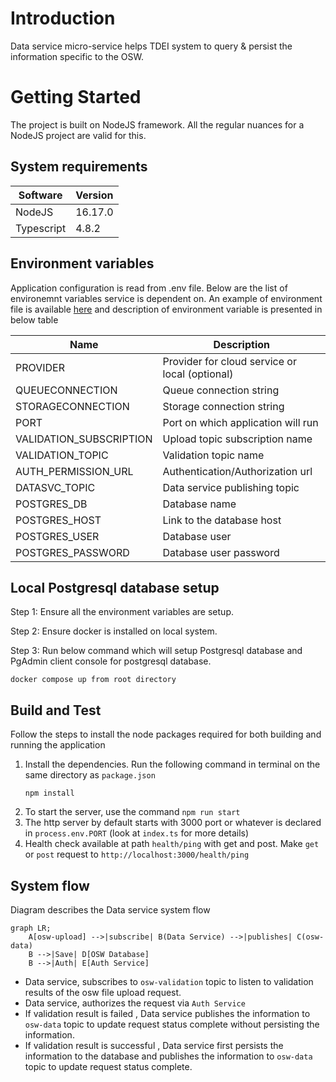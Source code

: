 # Introduction 
Data service micro-service helps TDEI system to query & persist the information specific to the OSW.

# Getting Started
The project is built on NodeJS framework. All the regular nuances for a NodeJS project are valid for this.

## System requirements
| Software | Version|
|----|---|
| NodeJS | 16.17.0|
| Typescript | 4.8.2 |

## Environment variables

Application configuration is read from .env file. Below are the list of environemnt variables service is dependent on. An example of environment file is available [here](./env.example) and description of environment variable is presented in below table

|Name| Description |
|--|--|
| PROVIDER | Provider for cloud service or local (optional)|
|QUEUECONNECTION | Queue connection string |
|STORAGECONNECTION | Storage connection string|
|PORT |Port on which application will run|
|VALIDATION_SUBSCRIPTION | Upload topic subscription name|
|VALIDATION_TOPIC | Validation topic name|
|AUTH_PERMISSION_URL | Authentication/Authorization url|
|DATASVC_TOPIC | Data service publishing topic|
|POSTGRES_DB | Database name|
|POSTGRES_HOST| Link to the database host |
|POSTGRES_USER| Database user |
|POSTGRES_PASSWORD| Database user password|

## Local Postgresql database setup

Step 1: Ensure all the environment variables are setup.

Step 2: Ensure docker is installed on local system. 

Step 3: Run below command which will setup Postgresql database and PgAdmin client console for postgresql database.

```docker compose up from root directory```

## Build and Test

Follow the steps to install the node packages required for both building and running the application

1. Install the dependencies. Run the following command in terminal on the same directory as `package.json`
    ```shell
    npm install
    ```
2. To start the server, use the command `npm run start`
3. The http server by default starts with 3000 port or whatever is declared in `process.env.PORT` (look at `index.ts` for more details)
4. Health check available at path `health/ping` with get and post. Make `get` or `post` request to `http://localhost:3000/health/ping`


## System flow

Diagram describes the Data service system flow

```mermaid
graph LR;
    A[osw-upload] -->|subscribe| B(Data Service) -->|publishes| C(osw-data)
    B -->|Save| D[OSW Database]
    B -->|Auth| E[Auth Service]
```

- Data service, subscribes to `osw-validation` topic to listen to validation results of the osw file upload request.
- Data service, authorizes the request via `Auth Service` 
- If validation result is failed , Data service publishes the information to `osw-data` topic to update request status complete without persisting the information.
- If validation result is successful , Data service first persists the information to the database and publishes the information to `osw-data` topic to update request status complete.


